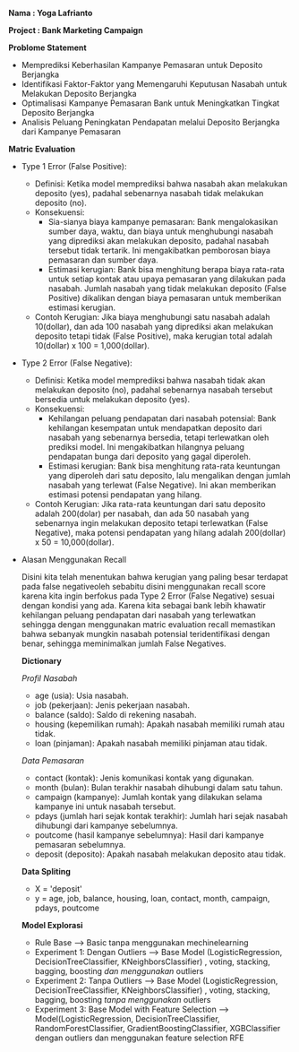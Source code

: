 **Nama : Yoga Lafrianto**

**Project : Bank Marketing Campaign**

**Problome Statement**
  - Memprediksi Keberhasilan Kampanye Pemasaran untuk Deposito Berjangka
  - Identifikasi Faktor-Faktor yang Memengaruhi Keputusan Nasabah untuk Melakukan Deposito Berjangka
  - Optimalisasi Kampanye Pemasaran Bank untuk Meningkatkan Tingkat Deposito Berjangka
  - Analisis Peluang Peningkatan Pendapatan melalui Deposito Berjangka dari Kampanye Pemasaran

**Matric Evaluation**

  - Type 1 Error (False Positive):
  
    - Definisi: Ketika model memprediksi bahwa nasabah akan melakukan deposito (yes), padahal sebenarnya nasabah tidak melakukan deposito (no).
    - Konsekuensi:
      - Sia-sianya biaya kampanye pemasaran: Bank mengalokasikan sumber daya, waktu, dan biaya untuk menghubungi nasabah yang diprediksi akan melakukan deposito, padahal nasabah tersebut tidak tertarik. Ini mengakibatkan pemborosan biaya pemasaran dan sumber daya.
      - Estimasi kerugian: Bank bisa menghitung berapa biaya rata-rata untuk setiap kontak atau upaya pemasaran yang dilakukan pada nasabah. Jumlah nasabah yang tidak melakukan deposito (False Positive) dikalikan dengan biaya pemasaran untuk memberikan estimasi kerugian.
    - Contoh Kerugian: Jika biaya menghubungi satu nasabah adalah 10(dollar), dan ada 100 nasabah yang diprediksi akan melakukan deposito tetapi tidak (False Positive), maka kerugian total adalah 10(dollar) x 100 = 1,000(dollar).
      
- Type 2 Error (False Negative):
  - Definisi: Ketika model memprediksi bahwa nasabah tidak akan melakukan deposito (no), padahal sebenarnya nasabah tersebut bersedia untuk melakukan deposito (yes).
  - Konsekuensi:
    - Kehilangan peluang pendapatan dari nasabah potensial: Bank kehilangan kesempatan untuk mendapatkan deposito dari nasabah yang sebenarnya bersedia, tetapi terlewatkan oleh prediksi model. Ini mengakibatkan hilangnya peluang pendapatan bunga dari deposito yang gagal diperoleh.
    - Estimasi kerugian: Bank bisa menghitung rata-rata keuntungan yang diperoleh dari satu deposito, lalu mengalikan dengan jumlah nasabah yang terlewat (False Negative). Ini akan memberikan estimasi potensi pendapatan yang hilang.
  - Contoh Kerugian: Jika rata-rata keuntungan dari satu deposito adalah 200(dolar) per nasabah, dan ada 50 nasabah yang sebenarnya ingin melakukan deposito tetapi terlewatkan (False Negative), maka potensi pendapatan yang hilang adalah 200(dollar) x 50 = 10,000(dollar).

- Alasan Menggunakan Recall

  Disini kita telah menentukan bahwa kerugian yang paling besar terdapat pada false negativeoleh sebabitu disini menggunakan recall score karena kita ingin berfokus pada Type 2 Error (False Negative) sesuai dengan kondisi yang ada. Karena kita sebagai bank lebih khawatir kehilangan peluang pendapatan dari nasabah yang terlewatkan sehingga dengan menggunakan matric evaluation recall memastikan bahwa sebanyak mungkin nasabah potensial teridentifikasi dengan benar, sehingga meminimalkan jumlah False Negatives.

  **Dictionary**

  
  *Profil Nasabah*
    - age (usia): Usia nasabah.
    - job (pekerjaan): Jenis pekerjaan nasabah.
    - balance (saldo): Saldo di rekening nasabah.
    - housing (kepemilikan rumah): Apakah nasabah memiliki rumah atau tidak.
    - loan (pinjaman): Apakah nasabah memiliki pinjaman atau tidak.
 
  *Data Pemasaran*
    - contact (kontak): Jenis komunikasi kontak yang digunakan.
    - month (bulan): Bulan terakhir nasabah dihubungi dalam satu tahun.
    - campaign (kampanye): Jumlah kontak yang dilakukan selama kampanye ini untuk nasabah tersebut.
    - pdays (jumlah hari sejak kontak terakhir): Jumlah hari sejak nasabah dihubungi dari kampanye sebelumnya.
    - poutcome (hasil kampanye sebelumnya): Hasil dari kampanye pemasaran sebelumnya.
    - deposit (deposito): Apakah nasabah melakukan deposito atau tidak.
 
  **Data Spliting**
  - X = 'deposit'
  - y = age, job, balance, housing, loan, contact, month, campaign, pdays, poutcome
 
  **Model Explorasi**
  - Rule Base --> Basic tanpa menggunakan mechinelearning
  - Experiment 1: Dengan Outliers --> Base Model (LogisticRegression, DecisionTreeClassifier, KNeighborsClassifier) , voting, stacking, bagging, boosting *dan menggunakan* outliers
  - Experiment 2: Tanpa Outliers --> Base Model (LogisticRegression, DecisionTreeClassifier, KNeighborsClassifier) , voting, stacking, bagging, boosting *tanpa menggunakan* outliers
  - Experiment 3: Base Model with Feature Selection --> Model(LogisticRegression, DecisionTreeClassifier, RandomForestClassifier, GradientBoostingClassifier, XGBClassifier dengan outliers dan menggunakan feature selection RFE
